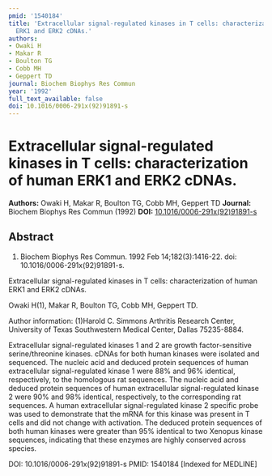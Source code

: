```yaml
---
pmid: '1540184'
title: 'Extracellular signal-regulated kinases in T cells: characterization of human
  ERK1 and ERK2 cDNAs.'
authors:
- Owaki H
- Makar R
- Boulton TG
- Cobb MH
- Geppert TD
journal: Biochem Biophys Res Commun
year: '1992'
full_text_available: false
doi: 10.1016/0006-291x(92)91891-s
---
```


# Extracellular signal-regulated kinases in T cells: characterization of human ERK1 and ERK2 cDNAs.
**Authors:** Owaki H, Makar R, Boulton TG, Cobb MH, Geppert TD
**Journal:** Biochem Biophys Res Commun (1992)
**DOI:** [10.1016/0006-291x(92)91891-s](https://doi.org/10.1016/0006-291x(92)91891-s)

## Abstract

1. Biochem Biophys Res Commun. 1992 Feb 14;182(3):1416-22. doi: 
10.1016/0006-291x(92)91891-s.

Extracellular signal-regulated kinases in T cells: characterization of human 
ERK1 and ERK2 cDNAs.

Owaki H(1), Makar R, Boulton TG, Cobb MH, Geppert TD.

Author information:
(1)Harold C. Simmons Arthritis Research Center, University of Texas Southwestern 
Medical Center, Dallas 75235-8884.

Extracellular signal-regulated kinases 1 and 2 are growth factor-sensitive 
serine/threonine kinases. cDNAs for both human kinases were isolated and 
sequenced. The nucleic acid and deduced protein sequences of human extracellular 
signal-regulated kinase 1 were 88% and 96% identical, respectively, to the 
homologous rat sequences. The nucleic acid and deduced protein sequences of 
human extracellular signal-regulated kinase 2 were 90% and 98% identical, 
respectively, to the corresponding rat sequences. A human extracellular 
signal-regulated kinase 2 specific probe was used to demonstrate that the mRNA 
for this kinase was present in T cells and did not change with activation. The 
deduced protein sequences of both human kinases were greater than 95% identical 
to two Xenopus kinase sequences, indicating that these enzymes are highly 
conserved across species.

DOI: 10.1016/0006-291x(92)91891-s
PMID: 1540184 [Indexed for MEDLINE]
